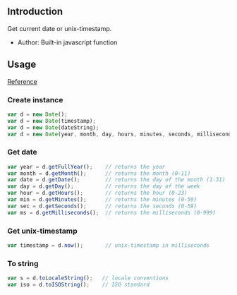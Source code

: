 ## Introduction

Get current date or unix-timestamp.

- Author: Built-in javascript function

## Usage

[Reference](https://developer.mozilla.org/en-US/docs/Web/JavaScript/Reference/Global_Objects/Date)

### Create instance

```javascript
var d = new Date();
var d = new Date(timestamp);
var d = new Date(dateString);
var d = new Date(year, month, day, hours, minutes, seconds, milliseconds);
```

### Get date

```javascript
var year = d.getFullYear();    // returns the year
var month = d.getMonth();      // returns the month (0-11)
var date = d.getDate();        // returns the day of the month (1-31)
var day = d.getDay();          // returns the day of the week
var hour = d.getHours();       // returns the hour (0-23)
var min = d.getMinutes();      // returns the minutes (0-59)
var sec = d.getSeconds();      // returns the seconds (0-59)
var ms = d.getMilliseconds();  // returns the milliseconds (0-999)
```

### Get unix-timestamp

```javascript
var timestamp = d.now();       // unix-timestamp in milliseconds
```

### To string

```javascript
var s = d.toLocaleString();   // locale conventions
var iso = d.toISOString();    // ISO standard
```